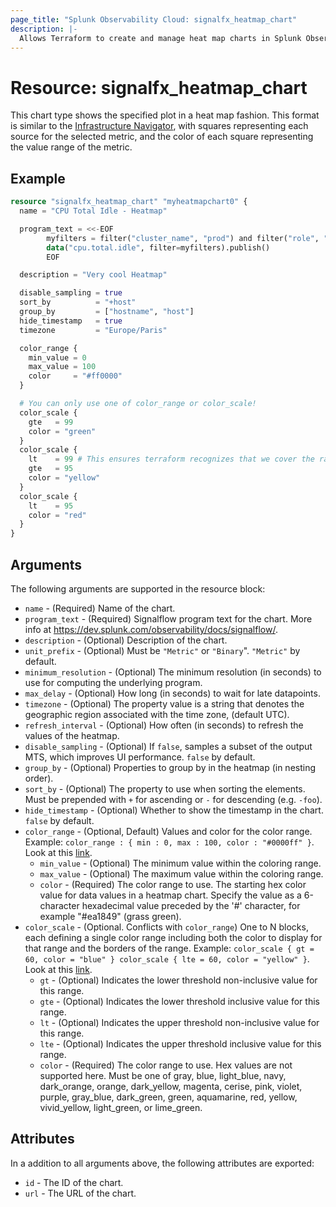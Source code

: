 ```yaml
---
page_title: "Splunk Observability Cloud: signalfx_heatmap_chart"
description: |-
  Allows Terraform to create and manage heat map charts in Splunk Observability Cloud
---
```


# Resource: signalfx_heatmap_chart

This chart type shows the specified plot in a heat map fashion. This format is similar to the [Infrastructure Navigator](https://signalfx-product-docs.readthedocs-hosted.com/en/latest/built-in-content/infra-nav.html#infra), with squares representing each source for the selected metric, and the color of each square representing the value range of the metric.

## Example

```terraform
resource "signalfx_heatmap_chart" "myheatmapchart0" {
  name = "CPU Total Idle - Heatmap"

  program_text = <<-EOF
        myfilters = filter("cluster_name", "prod") and filter("role", "search")
        data("cpu.total.idle", filter=myfilters).publish()
        EOF

  description = "Very cool Heatmap"

  disable_sampling = true
  sort_by          = "+host"
  group_by         = ["hostname", "host"]
  hide_timestamp   = true
  timezone         = "Europe/Paris"

  color_range {
    min_value = 0
    max_value = 100
    color     = "#ff0000"
  }

  # You can only use one of color_range or color_scale!
  color_scale {
    gte   = 99
    color = "green"
  }
  color_scale {
    lt    = 99 # This ensures terraform recognizes that we cover the range 95-99
    gte   = 95
    color = "yellow"
  }
  color_scale {
    lt    = 95
    color = "red"
  }
}
```

## Arguments

The following arguments are supported in the resource block:

* `name` - (Required) Name of the chart.
* `program_text` - (Required) Signalflow program text for the chart. More info at https://dev.splunk.com/observability/docs/signalflow/.
* `description` - (Optional) Description of the chart.
* `unit_prefix` - (Optional) Must be `"Metric"` or `"Binary`". `"Metric"` by default.
* `minimum_resolution` - (Optional) The minimum resolution (in seconds) to use for computing the underlying program.
* `max_delay` - (Optional) How long (in seconds) to wait for late datapoints.
* `timezone` - (Optional) The property value is a string that denotes the geographic region associated with the time zone, (default UTC).
* `refresh_interval` - (Optional) How often (in seconds) to refresh the values of the heatmap.
* `disable_sampling` - (Optional) If `false`, samples a subset of the output MTS, which improves UI performance. `false` by default.
* `group_by` - (Optional) Properties to group by in the heatmap (in nesting order).
* `sort_by` - (Optional) The property to use when sorting the elements. Must be prepended with `+` for ascending or `-` for descending (e.g. `-foo`).
* `hide_timestamp` - (Optional) Whether to show the timestamp in the chart. `false` by default.
* `color_range` - (Optional, Default) Values and color for the color range. Example: `color_range : { min : 0, max : 100, color : "#0000ff" }`. Look at this [link](https://docs.splunk.com/observability/en/data-visualization/charts/chart-options.html).
  * `min_value` - (Optional) The minimum value within the coloring range.
  * `max_value` - (Optional) The maximum value within the coloring range.
  * `color` - (Required) The color range to use. The starting hex color value for data values in a heatmap chart. Specify the value as a 6-character hexadecimal value preceded by the '#' character, for example "#ea1849" (grass green).
* `color_scale` - (Optional. Conflicts with `color_range`) One to N blocks, each defining a single color range including both the color to display for that range and the borders of the range. Example: `color_scale { gt = 60, color = "blue" } color_scale { lte = 60, color = "yellow" }`. Look at this [link](https://docs.splunk.com/observability/en/data-visualization/charts/chart-options.html).
  * `gt` - (Optional) Indicates the lower threshold non-inclusive value for this range.
  * `gte` - (Optional) Indicates the lower threshold inclusive value for this range.
  * `lt` - (Optional) Indicates the upper threshold non-inclusive value for this range.
  * `lte` - (Optional) Indicates the upper threshold inclusive value for this range.
  * `color` - (Required) The color range to use. Hex values are not supported here. Must be one of gray, blue, light_blue, navy, dark_orange, orange, dark_yellow, magenta, cerise, pink, violet, purple, gray_blue, dark_green, green, aquamarine, red, yellow, vivid_yellow, light_green, or lime_green.

## Attributes

In a addition to all arguments above, the following attributes are exported:

* `id` - The ID of the chart.
* `url` - The URL of the chart.
